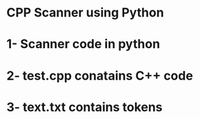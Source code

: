 #                                                        CPP Scanner using Python
#                                                        1- Scanner code in python
#                                                        2- test.cpp conatains C++ code 
#                                                        3- text.txt contains tokens 
